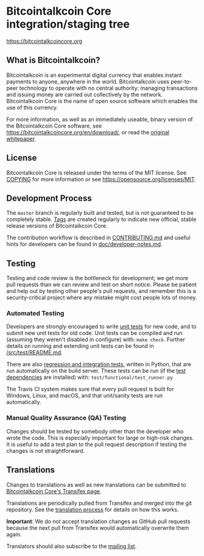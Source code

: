 Bitcointalkcoin Core integration/staging tree
=====================================

https://bitcointalkcoincore.org

What is Bitcointalkcoin?
----------------

Bitcointalkcoin is an experimental digital currency that enables instant payments to
anyone, anywhere in the world. Bitcointalkcoin uses peer-to-peer technology to operate
with no central authority: managing transactions and issuing money are carried
out collectively by the network. Bitcointalkcoin Core is the name of open source
software which enables the use of this currency.

For more information, as well as an immediately useable, binary version of
the Bitcointalkcoin Core software, see https://bitcointalkcoincore.org/en/download/, or read the
[original whitepaper](https://bitcointalkcoincore.org/bitcointalkcoin.pdf).

License
-------

Bitcointalkcoin Core is released under the terms of the MIT license. See [COPYING](COPYING) for more
information or see https://opensource.org/licenses/MIT.

Development Process
-------------------

The `master` branch is regularly built and tested, but is not guaranteed to be
completely stable. [Tags](https://github.com/bitcointalkcoin/bitcointalkcoin/tags) are created
regularly to indicate new official, stable release versions of Bitcointalkcoin Core.

The contribution workflow is described in [CONTRIBUTING.md](CONTRIBUTING.md)
and useful hints for developers can be found in [doc/developer-notes.md](doc/developer-notes.md).

Testing
-------

Testing and code review is the bottleneck for development; we get more pull
requests than we can review and test on short notice. Please be patient and help out by testing
other people's pull requests, and remember this is a security-critical project where any mistake might cost people
lots of money.

### Automated Testing

Developers are strongly encouraged to write [unit tests](src/test/README.md) for new code, and to
submit new unit tests for old code. Unit tests can be compiled and run
(assuming they weren't disabled in configure) with: `make check`. Further details on running
and extending unit tests can be found in [/src/test/README.md](/src/test/README.md).

There are also [regression and integration tests](/test), written
in Python, that are run automatically on the build server.
These tests can be run (if the [test dependencies](/test) are installed) with: `test/functional/test_runner.py`

The Travis CI system makes sure that every pull request is built for Windows, Linux, and macOS, and that unit/sanity tests are run automatically.

### Manual Quality Assurance (QA) Testing

Changes should be tested by somebody other than the developer who wrote the
code. This is especially important for large or high-risk changes. It is useful
to add a test plan to the pull request description if testing the changes is
not straightforward.

Translations
------------

Changes to translations as well as new translations can be submitted to
[Bitcointalkcoin Core's Transifex page](https://www.transifex.com/bitcointalkcoin/bitcointalkcoin/).

Translations are periodically pulled from Transifex and merged into the git repository. See the
[translation process](doc/translation_process.md) for details on how this works.

**Important**: We do not accept translation changes as GitHub pull requests because the next
pull from Transifex would automatically overwrite them again.

Translators should also subscribe to the [mailing list](https://groups.google.com/forum/#!forum/bitcointalkcoin-translators).
